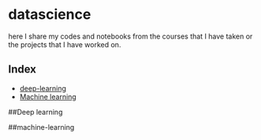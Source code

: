 # datascience
here I share my codes and notebooks from the courses that I have taken or the projects that I have worked on.

## Index

* [deep-learning](#deep-learning)
* [Machine learning](#machine-learning)




##Deep learning

##machine-learning
